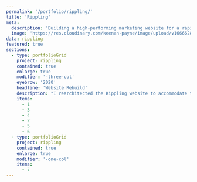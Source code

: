```yaml
---
permalink: '/portfolio/rippling/'
title: 'Rippling'
meta: 
  description: 'Building a high-performing marketing website for a rapidly growing employee management platform.'
  image: 'https://res.cloudinary.com/keenan-payne/image/upload/v1666628553/portfolio/rippling/cover_alt_nbrk5p.png'
data: rippling
featured: true
sections: 
  - type: portfolioGrid
    project: rippling
    contained: true
    enlarge: true
    modifier: '-three-col'
    eyebrow: '2020'
    headline: 'Website Rebuild'
    description: "I rearchitected the Rippling website to accommodate the company's rapidly growing needs. From high-performing lead generation pages to gorgeous landing pages, I ensured every piece of the website was designed to scale and convert visitors into customers."
    items: 
      - 1
      - 3
      - 4
      - 2
      - 5
      - 6
  - type: portfolioGrid
    project: rippling
    contained: true
    enlarge: true
    modifier: '-one-col'
    items: 
      - 7
---
```

